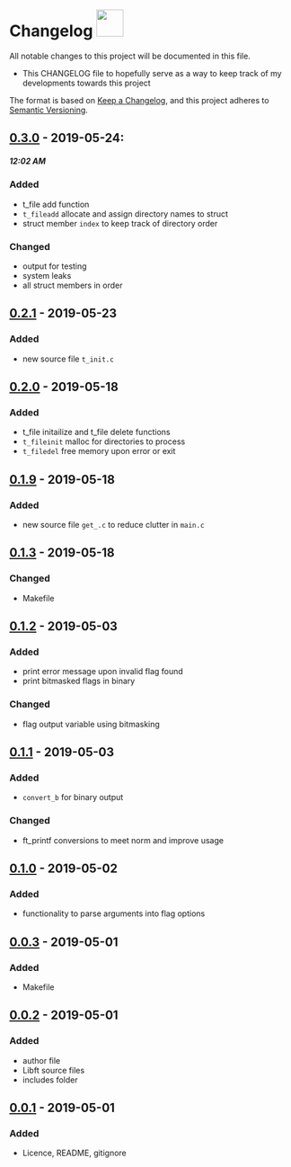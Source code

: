 # Changelog <img src="https://png.pngtree.com/svg/20170719/e584c33d9e.svg" height="48" width="48">
All notable changes to this project will be documented in this file.

- This CHANGELOG file to hopefully serve as a way to keep track of my
  developments towards this project

The format is based on [Keep a Changelog](https://keepachangelog.com/en/1.0.0/),
and this project adheres to [Semantic Versioning](https://semver.org/spec/v2.0.0.html).

## [0.3.0] - 2019-05-24:
##### 12:02 AM
### Added
- t_file add function
 - ```t_fileadd``` allocate and assign directory names to struct
- struct member `index` to keep track of directory order

### Changed
- output for testing
 - system leaks
 - all struct members in order

## [0.2.1] - 2019-05-23
### Added
- new source file `t_init.c`

## [0.2.0] - 2019-05-18
### Added
- t_file initailize and t_file delete functions
 - ```t_fileinit``` malloc for directories to process
 - ```t_filedel``` free memory upon error or exit

## [0.1.9] - 2019-05-18
### Added
- new source file `get_.c` to reduce clutter in `main.c`

## [0.1.3] - 2019-05-18
### Changed
- Makefile

## [0.1.2] - 2019-05-03
### Added
- print error message upon invalid flag found
- print bitmasked flags in binary
### Changed
- flag output variable using bitmasking

## [0.1.1] - 2019-05-03
### Added
- ```convert_b``` for binary output
### Changed
- ft_printf conversions to meet norm and improve usage

## [0.1.0] - 2019-05-02
### Added
- functionality to parse arguments into flag options

## [0.0.3] - 2019-05-01
### Added
- Makefile

## [0.0.2] - 2019-05-01
### Added
- author file
- Libft source files
- includes folder

## [0.0.1] - 2019-05-01
### Added
- Licence, README, gitignore

[0.3.0]: https://github.com/rpeepz/ft_ls/commit/ad75ecc
[0.2.1]: https://github.com/rpeepz/ft_ls/commit/48059f2d94250433c8a1dc8f9d0607232b4a579c#diff-bb127294234fc295cac1381525c5bc3b
[0.2.0]: https://github.com/rpeepz/ft_ls/commit/ac49840
[0.1.9]: https://github.com/rpeepz/ft_ls/commit/f5ef9426c8a0e33f0deecb4d697b35e1cadc1be3#diff-4840f30cac8e8fd22fe4e253a93849ae
[0.1.3]: https://github.com/rpeepz/ft_ls/commit/d869953
[0.1.2]: https://github.com/rpeepz/ft_ls/commit/2fce750
[0.1.1]: https://github.com/rpeepz/ft_ls/commit/2b2e6b4
[0.1.0]: https://github.com/rpeepz/ft_ls/commit/e138037
[0.0.3]: https://github.com/rpeepz/ft_ls/commit/d93e694
[0.0.2]: https://github.com/rpeepz/ft_ls/commit/76bb98f
[0.0.1]: https://github.com/rpeepz/ft_ls/commit/1060233
